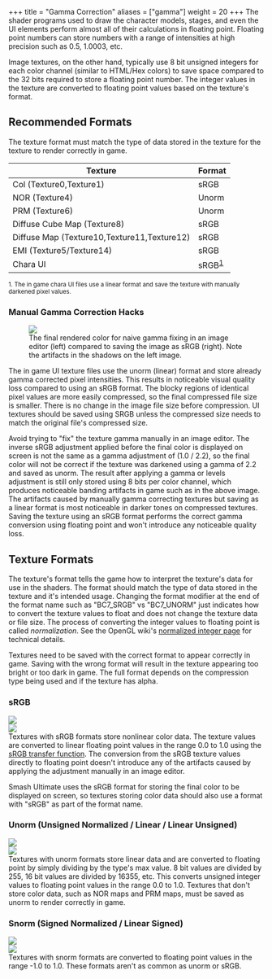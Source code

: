 +++
title = "Gamma Correction"
aliases = ["gamma"]
weight = 20
+++
The shader programs used to draw the character models, stages, and even the UI elements perform almost all of their 
calculations in floating point. Floating point numbers can store numbers with a range of intensities at high precision such as 
0.5, 1.0003, etc. 

Image textures, on the other hand, typically use 8 bit unsigned integers for each color channel (similar to HTML/Hex colors) to save space compared to the 32 bits required to store a 
floating point number. The integer values in the texture 
are converted to floating point values based on the texture's format.

## Recommended Formats 
The texture format must match the type of data stored in the texture for the texture to render correctly in game.
<table class="table table-striped">
    <thead>
        <tr>
            <th scope="col" class="w-25">Texture</th>
            <th scope="col">Format</th>
        </tr>
    </thead>
    <tbody>
        <tr>
            <td>Col (Texture0,Texture1)</td>
            <td>sRGB</td>
        </tr>
        <tr>
            <td>NOR (Texture4)</td>
            <td>Unorm</td>
        </tr>
        <tr>
            <td>PRM (Texture6)</td>
            <td>Unorm</td>
        </tr>
        <tr>
            <td>Diffuse Cube Map (Texture8)</td>
            <td>sRGB</td>
        </tr>
        <tr>
            <td>Diffuse Map (Texture10,Texture11,Texture12)</td>
            <td>sRGB</td>
        </tr>
        <tr>
            <td>EMI (Texture5/Texture14)</td>
            <td>sRGB</td>
        </tr>
        <tr>
            <td>Chara UI</td>
            <td>sRGB<sup><a href="#fn1" id="ref1">1</a></sup></td>
        </tr>
    </tbody>
</table>
<sup id="fn1">1. The in game chara UI files use a linear format and save the texture with manually darkened pixel values.</sup>

### Manual Gamma Correction Hacks
<figure class="figure">
    <img src="palu_comparison.png" height="auto" width="auto">
    <figcaption class="figure-caption text-center">The final rendered color for naive gamma fixing in an image editor (left) compared to saving the image as sRGB (right). 
        Note the artifacts in the shadows on the left image.</figcaption>
</figure>

The in game UI texture files use the unorm (linear) format and store already gamma corrected pixel intensities. This results in noticeable visual quality loss compared to using an sRGB format. The blocky regions of identical pixel values are more easily compressed, so the final compressed file size is smaller. There is no change in the image file size before compression. UI textures should be saved using SRGB unless the compressed size needs to match the original file's compressed size. 

Avoid trying to "fix" the texture gamma manually in an image editor. The inverse sRGB adjustment applied before the final color is displayed on screen is not the same as 
a gamma adjustment of (1.0 / 2.2), so the final color will not be correct if the texture was darkened using a gamma of 2.2 and saved as unorm. 
The result after applying a gamma or levels adjustment is still only stored using 8 bits per color channel, which produces noticeable banding artifacts in game such as in the above image. The artifacts caused by manually gamma correcting textures but saving as a linear format is most noticeable in darker tones on compressed textures.
Saving the texture using an sRGB format performs the correct gamma conversion using floating point and won't introduce any noticeable quality loss.  

## Texture Formats 
The texture's format tells the game how to interpret the texture's data for use in the shaders. The format should match the type of data stored in the texture and it's intended usage. 
Changing the format modifier at the end of the format name such as "BC7_SRGB" vs "BC7_UNORM" just indicates how to convert the texture values to float and does not change the texture data or file size.
The process of converting the integer values to floating point is called *normalization*. 
See the OpenGL wiki's <a href="https://www.khronos.org/opengl/wiki/Normalized_Integer" target="_blank">normalized integer page</a> for technical details. 

Textures need to be saved with the correct format to appear correctly in game. Saving with the wrong format will result in the texture appearing 
too bright or too dark in game. The full format depends on the compression type being used and if the texture has alpha. 

### sRGB
<div class="row">
    <div class="col-md-5 d-flex align-items-center justify-content-center">
        <img class="img-fluid" src="srgb_srgb.jpg">
    </div>
    <div class="col-md-7 d-flex align-items-center justify-content-center">
        <img class="img-fluid" src="srgb_to_float.png">
    </div>
</div>
Textures with sRGB formats store nonlinear color data. The texture values are converted to linear floating point values in the range 0.0 to 1.0 using the 
<a href="https://en.wikipedia.org/wiki/SRGB#The_sRGB_transfer_function_(%22gamma%22)" target="_blank">sRGB transfer function</a>. 
The conversion from the sRGB texture values directly to floating point doesn't introduce any of the artifacts caused by applying the adjustment manually in an image editor.

Smash Ultimate uses the sRGB format for storing the final color to be displayed on screen, 
so textures storing color data should also use a format with "sRGB" as part of the format name.

### Unorm (Unsigned Normalized / Linear / Linear Unsigned)
<div class="row">
    <div class="col-md-5 d-flex align-items-center justify-content-center">
        <img class="img-fluid" src="unorm_srgb.jpg">
    </div>
    <div class="col-md-7 d-flex align-items-center justify-content-center">
        <img class="img-fluid" src="unorm_to_float.png">
    </div>
</div>
Textures with unorm formats store linear data and are converted to floating point by simply dividing by the type's max value. 
8 bit values are divided by 255, 16 bit values are divided by 16355, etc. This converts unsigned integer values to floating point values in the range 0.0 to 1.0. 
Textures that don't store color data, such as NOR maps and PRM maps, must be saved as unorm to render correctly in game.

### Snorm (Signed Normalized / Linear Signed)
<div class="row">
    <div class="col-md-5 d-flex align-items-center justify-content-center">
        <img class="img-fluid" src="snorm_srgb.jpg">
    </div>
    <div class="col-md-7 d-flex align-items-center justify-content-center">
        <img class="img-fluid" src="snorm_to_float.png">
    </div>
</div>
Textures with snorm formats are converted to floating point values in the range -1.0 to 1.0. These formats aren't as common as unorm or sRGB. 


